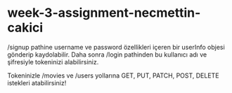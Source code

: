 # week-3-assignment-necmettin-cakici

/signup pathine username ve password özellikleri içeren bir userInfo objesi gönderip kaydolabilir.
Daha sonra /login pathinden bu kullanıcı adı ve şifresiyle tokeninizi alabilirsiniz.

Tokeninizle /movies ve /users yollarına GET, PUT, PATCH, POST, DELETE istekleri atabilirsiniz!
